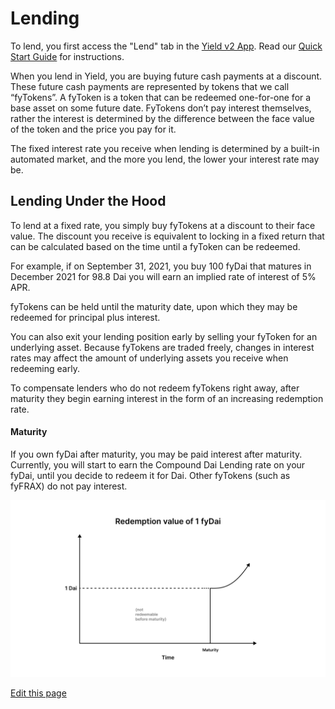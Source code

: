 # Lending

To lend, you first access the "Lend" tab in the [Yield v2 App](https://app.yieldprotocol.com/#/lend). Read our [Quick Start Guide](https://medium.com/yield-protocol/yield-protocol-v2-quickstart-guide-e516a955a405) for instructions. 

When you lend in Yield, you are buying future cash payments at a discount. These future cash payments are represented by tokens that we call “fyTokens”. A fyToken is a token that can be redeemed one-for-one for a base asset on some future date. FyTokens don’t pay interest themselves, rather the interest is determined by the difference between the face value of the token and the price you pay for it. 

The fixed interest rate you receive when lending is determined by a built-in automated market, and the more you lend, the lower your interest rate may be. 


## Lending Under the Hood

To lend at a fixed rate, you simply buy fyTokens at a discount to their face value. The discount you receive is equivalent to locking in a fixed return that can be calculated based on the time until a fyToken can be redeemed. 

For example, if on September 31, 2021, you buy 100 fyDai that matures in December 2021 for 98.8 Dai you will earn an implied rate of interest of 5% APR.

fyTokens can be held until the maturity date, upon which they may be redeemed for principal plus interest.

You can also exit your lending position early by selling your fyToken for an underlying asset. Because fyTokens are traded freely, changes in interest rates may affect the amount of underlying assets you receive when redeeming early.

To compensate lenders who do not redeem fyTokens right away, after maturity they begin earning interest in the form of an increasing redemption rate.

 <!-- TODO: need to expand more as how interest paid will be calculated after maturity. -->

#### Maturity

If you own fyDai after maturity, you may be paid interest after maturity. Currently, you will start to earn the Compound Dai Lending rate on your fyDai, until you decide to redeem it for Dai. Other fyTokens (such as fyFRAX) do not pay interest. 

 ![](../assets/redemption.png)

 [Edit this page](https://github.com/yieldprotocol/docs-v2/edit/main/users/lending.md)
